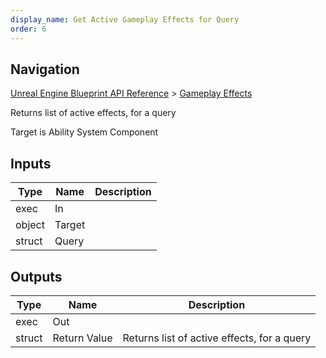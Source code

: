 ```yaml
---
display_name: Get Active Gameplay Effects for Query
order: 6
---
```

## Navigation

[Unreal Engine Blueprint API Reference](https://dev.epicgames.com/documentation/en-us/unreal-engine/BlueprintAPI) > [Gameplay Effects](https://dev.epicgames.com/documentation/en-us/unreal-engine/BlueprintAPI/GameplayEffects)

Returns list of active effects, for a query

Target is Ability System Component

## Inputs

| Type | Name | Description |
| --- | --- | --- |
| exec | In |  |
| object | Target |  |
| struct | Query |  |

## Outputs

| Type | Name | Description |
| --- | --- | --- |
| exec | Out |  |
| struct | Return Value | Returns list of active effects, for a query |
